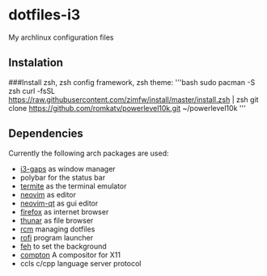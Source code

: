 # dotfiles-i3

My archlinux configuration files

## Instalation

###Install zsh, zsh config framework, zsh theme:
'''bash
sudo pacman -S zsh
curl -fsSL https://raw.githubusercontent.com/zimfw/install/master/install.zsh | zsh
git clone https://github.com/romkatv/powerlevel10k.git ~/powerlevel10k
'''


## Dependencies
Currently the following arch packages are used:
- [i3-gaps](https://github.com/Airblader/i3) as window manager
- polybar for the status bar
- [termite](https://github.com/thestinger/termite) as the terminal emulator
- [neovim](https://github.com/neovim/neovim) as editor
- [neovim-qt](https://github.com/equalsraf/neovim-qt) as gui editor
- [firefox](https://www.mozilla.org/pl/firefox/) as internet browser
- [thunar](https://wiki.archlinux.org/index.php/Thunar) as file browser
- [rcm](https://github.com/thoughtbot/rcm) managing dotfiles
- [rofi](https://github.com/davatorium/rofi) program launcher
- [feh](https://github.com/derf/feh) to set the background
- [compton](https://github.com/chjj/compton) A compositor for X11
- ccls c/cpp language server protocol
